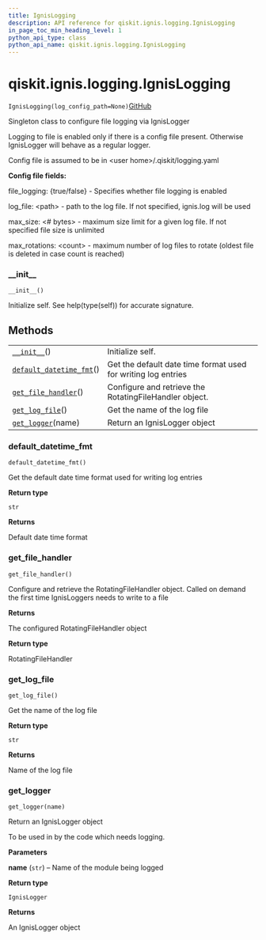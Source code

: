 ```yaml
---
title: IgnisLogging
description: API reference for qiskit.ignis.logging.IgnisLogging
in_page_toc_min_heading_level: 1
python_api_type: class
python_api_name: qiskit.ignis.logging.IgnisLogging
---
```


# qiskit.ignis.logging.IgnisLogging

<span id="qiskit.ignis.logging.IgnisLogging" />

`IgnisLogging(log_config_path=None)`[GitHub](https://github.com/qiskit-community/qiskit-ignis/tree/stable/0.6/qiskit/ignis/logging/ignis_logging.py "view source code")

Singleton class to configure file logging via IgnisLogger

Logging to file is enabled only if there is a config file present. Otherwise IgnisLogger will behave as a regular logger.

Config file is assumed to be in \<user home>/.qiskit/logging.yaml

**Config file fields:**

file\_logging: \{true/false} - Specifies whether file logging is enabled

log\_file: \<path> - path to the log file. If not specified, ignis.log will be used

max\_size: \<# bytes> - maximum size limit for a given log file. If not specified file size is unlimited

max\_rotations: \<count> - maximum number of log files to rotate (oldest file is deleted in case count is reached)

### \_\_init\_\_

<span id="qiskit.ignis.logging.IgnisLogging.__init__" />

`__init__()`

Initialize self. See help(type(self)) for accurate signature.

## Methods

|                                                                                                                                              |                                                               |
| -------------------------------------------------------------------------------------------------------------------------------------------- | ------------------------------------------------------------- |
| [`__init__`](#qiskit.ignis.logging.IgnisLogging.__init__ "qiskit.ignis.logging.IgnisLogging.__init__")()                                     | Initialize self.                                              |
| [`default_datetime_fmt`](#qiskit.ignis.logging.IgnisLogging.default_datetime_fmt "qiskit.ignis.logging.IgnisLogging.default_datetime_fmt")() | Get the default date time format used for writing log entries |
| [`get_file_handler`](#qiskit.ignis.logging.IgnisLogging.get_file_handler "qiskit.ignis.logging.IgnisLogging.get_file_handler")()             | Configure and retrieve the RotatingFileHandler object.        |
| [`get_log_file`](#qiskit.ignis.logging.IgnisLogging.get_log_file "qiskit.ignis.logging.IgnisLogging.get_log_file")()                         | Get the name of the log file                                  |
| [`get_logger`](#qiskit.ignis.logging.IgnisLogging.get_logger "qiskit.ignis.logging.IgnisLogging.get_logger")(name)                           | Return an IgnisLogger object                                  |

### default\_datetime\_fmt

<span id="qiskit.ignis.logging.IgnisLogging.default_datetime_fmt" />

`default_datetime_fmt()`

Get the default date time format used for writing log entries

**Return type**

`str`

**Returns**

Default date time format

### get\_file\_handler

<span id="qiskit.ignis.logging.IgnisLogging.get_file_handler" />

`get_file_handler()`

Configure and retrieve the RotatingFileHandler object. Called on demand the first time IgnisLoggers needs to write to a file

**Returns**

The configured RotatingFileHandler object

**Return type**

RotatingFileHandler

### get\_log\_file

<span id="qiskit.ignis.logging.IgnisLogging.get_log_file" />

`get_log_file()`

Get the name of the log file

**Return type**

`str`

**Returns**

Name of the log file

### get\_logger

<span id="qiskit.ignis.logging.IgnisLogging.get_logger" />

`get_logger(name)`

Return an IgnisLogger object

To be used in by the code which needs logging.

**Parameters**

**name** (`str`) – Name of the module being logged

**Return type**

`IgnisLogger`

**Returns**

An IgnisLogger object

